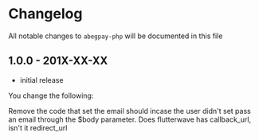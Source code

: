 # Changelog

All notable changes to `abegpay-php` will be documented in this file

## 1.0.0 - 201X-XX-XX

- initial release


You change the following:

Remove the code that set the email should incase the user didn't set pass an email through the $body parameter.
Does flutterwave has callback_url, isn't it redirect_url

